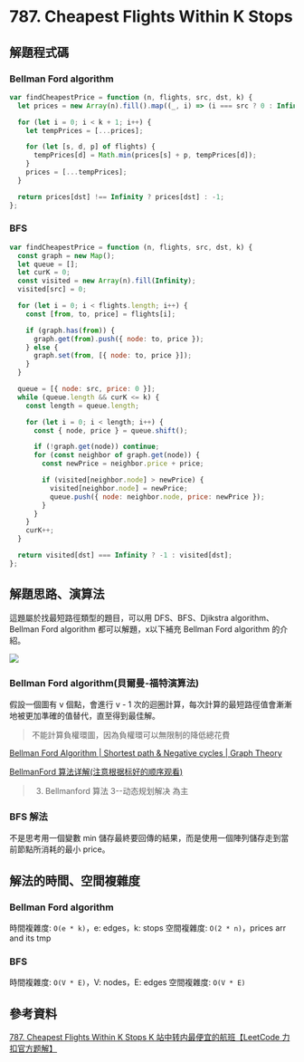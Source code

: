 # 787. Cheapest Flights Within K Stops

## 解題程式碼

### Bellman Ford algorithm

```javascript
var findCheapestPrice = function (n, flights, src, dst, k) {
  let prices = new Array(n).fill().map((_, i) => (i === src ? 0 : Infinity));

  for (let i = 0; i < k + 1; i++) {
    let tempPrices = [...prices];

    for (let [s, d, p] of flights) {
      tempPrices[d] = Math.min(prices[s] + p, tempPrices[d]);
    }
    prices = [...tempPrices];
  }

  return prices[dst] !== Infinity ? prices[dst] : -1;
};
```

### BFS

```javascript
var findCheapestPrice = function (n, flights, src, dst, k) {
  const graph = new Map();
  let queue = [];
  let curK = 0;
  const visited = new Array(n).fill(Infinity);
  visited[src] = 0;

  for (let i = 0; i < flights.length; i++) {
    const [from, to, price] = flights[i];

    if (graph.has(from)) {
      graph.get(from).push({ node: to, price });
    } else {
      graph.set(from, [{ node: to, price }]);
    }
  }

  queue = [{ node: src, price: 0 }];
  while (queue.length && curK <= k) {
    const length = queue.length;

    for (let i = 0; i < length; i++) {
      const { node, price } = queue.shift();

      if (!graph.get(node)) continue;
      for (const neighbor of graph.get(node)) {
        const newPrice = neighbor.price + price;

        if (visited[neighbor.node] > newPrice) {
          visited[neighbor.node] = newPrice;
          queue.push({ node: neighbor.node, price: newPrice });
        }
      }
    }
    curK++;
  }

  return visited[dst] === Infinity ? -1 : visited[dst];
};
```

## 解題思路、演算法

這題屬於找最短路徑類型的題目，可以用 DFS、BFS、Djikstra algorithm、Bellman Ford algorithm 都可以解題，x以下補充 Bellman Ford algorithm 的介紹。

![](https://upload.cc/i1/2023/12/16/Pfd5Bw.png)

### Bellman Ford algorithm(貝爾曼-福特演算法)

假設一個圖有 v 個點，會進行 v - 1 次的迴圈計算，每次計算的最短路徑值會漸漸地被更加準確的值替代，直至得到最佳解。

> 不能計算負權環圖，因為負權環可以無限制的降低總花費

[Bellman Ford Algorithm | Shortest path & Negative cycles | Graph Theory](https://youtu.be/lyw4FaxrwHg)

[BellmanFord 算法详解(注意根据标好的顺序观看)](https://youtube.com/playlist?list=PLf4URHiWMndm3NfqFdebywKPZ6Uktn9Sw&si=o4WNk2xzfRX2SBRE)

> 3. Bellmanford 算法 3--动态规划解决 為主

### BFS 解法

不是思考用一個變數 min 儲存最終要回傳的結果，而是使用一個陣列儲存走到當前節點所消耗的最小 price。

## 解法的時間、空間複雜度

### Bellman Ford algorithm

時間複雜度: `O(e * k)`，e: edges，k: stops
空間複雜度: `O(2 * n)`，prices arr and its tmp

### BFS

時間複雜度: `O(V * E)`，V: nodes，E: edges
空間複雜度: `O(V * E)`

## 參考資料

[787. Cheapest Flights Within K Stops K 站中转内最便宜的航班【LeetCode 力扣官方题解】](https://youtu.be/enqChN6I2Xg)
